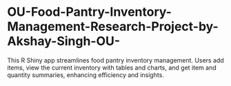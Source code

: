 # OU-Food-Pantry-Inventory-Management-Research-Project-by-Akshay-Singh-OU-
This R Shiny app streamlines food pantry inventory management. Users add items, view the current inventory with tables and charts, and get item and quantity summaries, enhancing efficiency and insights.

